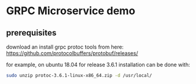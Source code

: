 # GRPC Microservice demo

## prerequisites

download an install grpc protoc tools from here: https://github.com/protocolbuffers/protobuf/releases/

for example, on ubuntu 18.04 for release 3.6.1 installation can be done with:
```bash
sudo unzip protoc-3.6.1-linux-x86_64.zip -d /usr/local/
```


